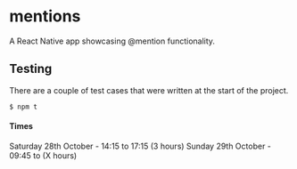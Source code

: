 # mentions
A React Native app showcasing @mention functionality.

## Testing
There are a couple of test cases that were written at the start of the project.

```
$ npm t 
```

#### Times
Saturday 28th October - 14:15 to 17:15 (3 hours)
Sunday 29th October - 09:45 to (X hours)
